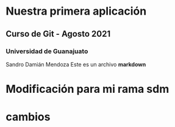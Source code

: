 # Nuestra primera aplicación 
## Curso de Git - Agosto 2021
### Universidad de Guanajuato
Sandro Damián Mendoza
Este es un archivo **markdown**

# Modificación para mi rama sdm
# cambios